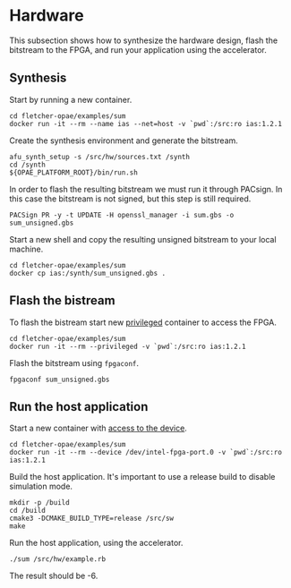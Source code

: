# Hardware

This subsection shows how to synthesize the hardware design, flash the bitstream to the FPGA, and run your application using the accelerator.

## Synthesis

Start by running a new container.

```
cd fletcher-opae/examples/sum
docker run -it --rm --name ias --net=host -v `pwd`:/src:ro ias:1.2.1
```

Create the synthesis environment and generate the bitstream.

```
afu_synth_setup -s /src/hw/sources.txt /synth
cd /synth
${OPAE_PLATFORM_ROOT}/bin/run.sh
```

In order to flash the resulting bitstream we must run it through PACsign. In this case the bitstream is not signed, but this step is still required.

```
PACSign PR -y -t UPDATE -H openssl_manager -i sum.gbs -o sum_unsigned.gbs
```

Start a new shell and copy the resulting unsigned bitstream to your local machine.

```
cd fletcher-opae/examples/sum
docker cp ias:/synth/sum_unsigned.gbs .
```

## Flash the bistream

To flash the bistream start new [privileged](https://docs.docker.com/engine/reference/run/#runtime-privilege-and-linux-capabilities) container to access the FPGA.

```
cd fletcher-opae/examples/sum
docker run -it --rm --privileged -v `pwd`:/src:ro ias:1.2.1
```

Flash the bitstream using `fpgaconf`.

```
fpgaconf sum_unsigned.gbs
```

## Run the host application

Start a new container with [access to the device](https://docs.docker.com/engine/reference/run/#runtime-privilege-and-linux-capabilities).

```
cd fletcher-opae/examples/sum
docker run -it --rm --device /dev/intel-fpga-port.0 -v `pwd`:/src:ro ias:1.2.1
```

Build the host application. It's important to use a release build to disable simulation mode.

```
mkdir -p /build
cd /build
cmake3 -DCMAKE_BUILD_TYPE=release /src/sw
make
```

Run the host application, using the accelerator.

```
./sum /src/hw/example.rb
```

The result should be -6.
